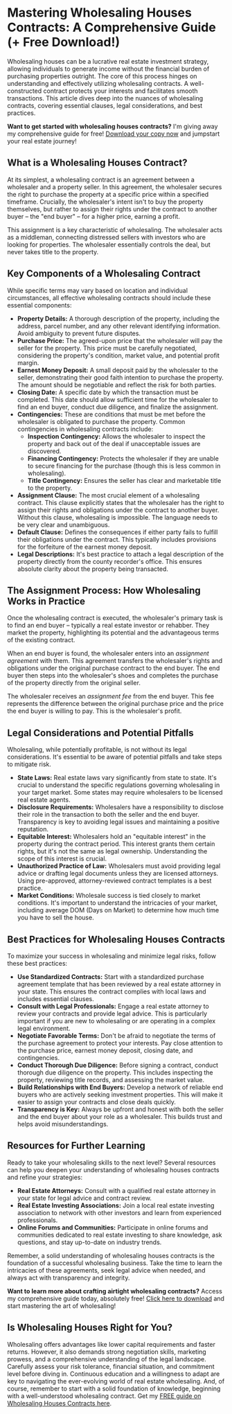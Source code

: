 # Mastering Wholesaling Houses Contracts: A Comprehensive Guide (+ Free Download!)

Wholesaling houses can be a lucrative real estate investment strategy, allowing individuals to generate income without the financial burden of purchasing properties outright. The core of this process hinges on understanding and effectively utilizing wholesaling contracts. A well-constructed contract protects your interests and facilitates smooth transactions. This article dives deep into the nuances of wholesaling contracts, covering essential clauses, legal considerations, and best practices.

**Want to get started with wholesaling houses contracts?** I'm giving away my comprehensive guide for free! [Download your copy now](https://udemywork.com/wholesaling-houses-contracts) and jumpstart your real estate journey!

## What is a Wholesaling Houses Contract?

At its simplest, a wholesaling contract is an agreement between a wholesaler and a property seller. In this agreement, the wholesaler secures the right to purchase the property at a specific price within a specified timeframe. Crucially, the wholesaler's intent isn't to buy the property themselves, but rather to assign their rights under the contract to another buyer – the "end buyer" – for a higher price, earning a profit.

This assignment is a key characteristic of wholesaling.  The wholesaler acts as a middleman, connecting distressed sellers with investors who are looking for properties.  The wholesaler essentially controls the deal, but never takes title to the property.

## Key Components of a Wholesaling Contract

While specific terms may vary based on location and individual circumstances, all effective wholesaling contracts should include these essential components:

*   **Property Details:** A thorough description of the property, including the address, parcel number, and any other relevant identifying information.  Avoid ambiguity to prevent future disputes.
*   **Purchase Price:** The agreed-upon price that the wholesaler will pay the seller for the property. This price must be carefully negotiated, considering the property's condition, market value, and potential profit margin.
*   **Earnest Money Deposit:** A small deposit paid by the wholesaler to the seller, demonstrating their good faith intention to purchase the property. The amount should be negotiable and reflect the risk for both parties.
*   **Closing Date:** A specific date by which the transaction must be completed. This date should allow sufficient time for the wholesaler to find an end buyer, conduct due diligence, and finalize the assignment.
*   **Contingencies:** These are conditions that must be met before the wholesaler is obligated to purchase the property. Common contingencies in wholesaling contracts include:
    *   **Inspection Contingency:** Allows the wholesaler to inspect the property and back out of the deal if unacceptable issues are discovered.
    *   **Financing Contingency:** Protects the wholesaler if they are unable to secure financing for the purchase (though this is less common in wholesaling).
    *   **Title Contingency:** Ensures the seller has clear and marketable title to the property.
*   **Assignment Clause:** The most crucial element of a wholesaling contract. This clause explicitly states that the wholesaler has the right to assign their rights and obligations under the contract to another buyer. Without this clause, wholesaling is impossible. The language needs to be very clear and unambiguous.
*   **Default Clause:** Defines the consequences if either party fails to fulfill their obligations under the contract. This typically includes provisions for the forfeiture of the earnest money deposit.
*   **Legal Descriptions:** It's best practice to attach a legal description of the property directly from the county recorder's office. This ensures absolute clarity about the property being transacted.

## The Assignment Process: How Wholesaling Works in Practice

Once the wholesaling contract is executed, the wholesaler's primary task is to find an end buyer – typically a real estate investor or rehabber. They market the property, highlighting its potential and the advantageous terms of the existing contract.

When an end buyer is found, the wholesaler enters into an *assignment agreement* with them. This agreement transfers the wholesaler's rights and obligations under the original purchase contract to the end buyer. The end buyer then steps into the wholesaler's shoes and completes the purchase of the property directly from the original seller.

The wholesaler receives an *assignment fee* from the end buyer. This fee represents the difference between the original purchase price and the price the end buyer is willing to pay.  This is the wholesaler's profit.

## Legal Considerations and Potential Pitfalls

Wholesaling, while potentially profitable, is not without its legal considerations. It's essential to be aware of potential pitfalls and take steps to mitigate risk.

*   **State Laws:** Real estate laws vary significantly from state to state. It's crucial to understand the specific regulations governing wholesaling in your target market. Some states may require wholesalers to be licensed real estate agents.
*   **Disclosure Requirements:** Wholesalers have a responsibility to disclose their role in the transaction to both the seller and the end buyer. Transparency is key to avoiding legal issues and maintaining a positive reputation.
*   **Equitable Interest:** Wholesalers hold an "equitable interest" in the property during the contract period. This interest grants them certain rights, but it's not the same as legal ownership. Understanding the scope of this interest is crucial.
*   **Unauthorized Practice of Law:** Wholesalers must avoid providing legal advice or drafting legal documents unless they are licensed attorneys. Using pre-approved, attorney-reviewed contract templates is a best practice.
*   **Market Conditions:** Wholesale success is tied closely to market conditions. It's important to understand the intricacies of your market, including average DOM (Days on Market) to determine how much time you have to sell the house.

## Best Practices for Wholesaling Houses Contracts

To maximize your success in wholesaling and minimize legal risks, follow these best practices:

*   **Use Standardized Contracts:** Start with a standardized purchase agreement template that has been reviewed by a real estate attorney in your state. This ensures the contract complies with local laws and includes essential clauses.
*   **Consult with Legal Professionals:** Engage a real estate attorney to review your contracts and provide legal advice. This is particularly important if you are new to wholesaling or are operating in a complex legal environment.
*   **Negotiate Favorable Terms:** Don't be afraid to negotiate the terms of the purchase agreement to protect your interests. Pay close attention to the purchase price, earnest money deposit, closing date, and contingencies.
*   **Conduct Thorough Due Diligence:** Before signing a contract, conduct thorough due diligence on the property. This includes inspecting the property, reviewing title records, and assessing the market value.
*   **Build Relationships with End Buyers:** Develop a network of reliable end buyers who are actively seeking investment properties. This will make it easier to assign your contracts and close deals quickly.
*   **Transparency is Key:** Always be upfront and honest with both the seller and the end buyer about your role as a wholesaler. This builds trust and helps avoid misunderstandings.

## Resources for Further Learning

Ready to take your wholesaling skills to the next level? Several resources can help you deepen your understanding of wholesaling houses contracts and refine your strategies:

*   **Real Estate Attorneys:** Consult with a qualified real estate attorney in your state for legal advice and contract review.
*   **Real Estate Investing Associations:** Join a local real estate investing association to network with other investors and learn from experienced professionals.
*   **Online Forums and Communities:** Participate in online forums and communities dedicated to real estate investing to share knowledge, ask questions, and stay up-to-date on industry trends.

Remember, a solid understanding of wholesaling houses contracts is the foundation of a successful wholesaling business.  Take the time to learn the intricacies of these agreements, seek legal advice when needed, and always act with transparency and integrity.

**Want to learn more about crafting airtight wholesaling contracts?** Access my comprehensive guide today, absolutely free! [Click here to download](https://udemywork.com/wholesaling-houses-contracts) and start mastering the art of wholesaling!

## Is Wholesaling Houses Right for You?

Wholesaling offers advantages like lower capital requirements and faster returns. However, it also demands strong negotiation skills, marketing prowess, and a comprehensive understanding of the legal landscape. Carefully assess your risk tolerance, financial situation, and commitment level before diving in. Continuous education and a willingness to adapt are key to navigating the ever-evolving world of real estate wholesaling. And, of course, remember to start with a solid foundation of knowledge, beginning with a well-understood wholesaling contract. Get my [FREE guide on Wholesaling Houses Contracts here](https://udemywork.com/wholesaling-houses-contracts).
